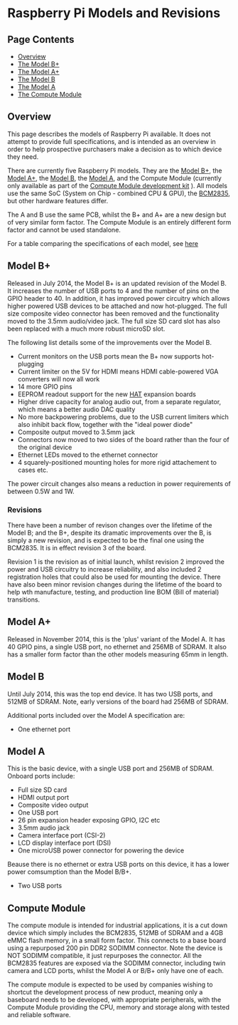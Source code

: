# Raspberry Pi Models and Revisions

## Page Contents

- [Overview](#overview)
- [The Model B+](#modelbplus)
- [The Model A+](#modela)
- [The Model B](#modelb)
- [The Model A](#modela)
- [The Compute Module](#computemodule)

<a name="overview"></a>
## Overview

This page describes the models of Raspberry Pi available. It does not attempt to provide full specifications, and is intended as an overview in order to help prospective purchasers make a decision as to which device they need.

There are currently five Raspberry Pi models. They are the [Model B+](http://www.raspberrypi.org/product/model-b-plus/), the [Model A+](http://www.raspberrypi.org/products/model-a-plus/), the [Model B](http://www.raspberrypi.org/products/model-b/), the [Model A](http://www.raspberrypi.org/products/model-a/), and the Compute Module (currently only available as part of the [Compute Module development kit](http://www.raspberrypi.org/productd/compute-module-development-kit/) ). All models use the same SoC (System on Chip - combined CPU & GPU), the [BCM2835](../bcm2835/README.md), but other hardware features differ.

The A and B use the same PCB, whilst the B+ and A+ are a new design but of very similar form factor. The Compute Module is an entirely different form factor and cannot be used standalone.

For a table comparing the specifications of each model, see [here](specs.md)

<a name="modelbplus"></a>
## Model B+

Released in July 2014, the Model B+ is an updated revision of the Model B. It increases the number of USB ports to 4 and the number of pins on the GPIO header to 40. In addition, it has improved power circuitry which allows higher powered USB devices to be attached and now hot-plugged. The full size composite video connector has been removed and the functionality moved to the 3.5mm audio/video jack. The full size SD card slot has also been replaced with a much more robust microSD slot.

The following list details some of the improvements over the Model B.

 - Current monitors on the USB ports mean the B+ now supports hot-plugging
 - Current limiter on the 5V for HDMI means HDMI cable-powered VGA converters will now all work
 - 14 more GPIO pins
 - EEPROM readout support for the new [HAT](http://www.raspberrypi.org/introducing-raspberry-pi-hats/) expansion boards
 - Higher drive capacity for analog audio out, from a separate regulator, which means a better audio DAC quality
 - No more backpowering problems, due to the USB current limiters which also inhibit back flow, together with the "ideal power diode"
 - Composite output moved to 3.5mm jack
 - Connectors now moved to two sides of the board rather than the four of the original device
 - Ethernet LEDs moved to the ethernet connector
 - 4 squarely-positioned mounting holes for more rigid attachement to cases etc.

The power circuit changes also means a reduction in power requirements of between 0.5W and 1W.

### Revisions

There have been a number of revison changes over the lifetime of the Model B; and the B+, despite its dramatic improvements over the B, is simply a new revision, and is expected to be the final one using the BCM2835. It is in effect revision 3 of the board. 

Revision 1 is the revision as of initial launch, whilst revision 2 improved the power and USB circuitry to increase reliability, and also included 2 registration holes that could also be used for mounting the device. There have also been minor revision changes during the lifetime of the board to help wth manufacture, testing, and production line BOM (Bill of material) transitions.

<a name="modelaplus"></a>
## Model A+

Released in November 2014, this is the 'plus' variant of the Model A. It has 40 GPIO pins, a single USB port, no ethernet and 256MB of SDRAM. It also has a smaller form factor than the other models measuring 65mm in length.

<a name="modelb"></a>
## Model B

Until July 2014, this was the top end device. It has two USB ports, and 512MB of SDRAM. Note, early versions of the board had 256MB of SDRAM.

Additional ports included over the Model A specification are:

 - One ethernet port

<a name="modela"></a>
## Model A

This is the basic device, with a single USB port and 256MB of SDRAM. Onboard ports include:

 - Full size SD card
 - HDMI output port
 - Composite video output
 - One USB port
 - 26 pin expansion header exposing GPIO, I2C etc
 - 3.5mm audio jack
 - Camera interface port (CSI-2)
 - LCD display interface port (DSI)
 - One microUSB power connector for powering the device

Beause there is no ethernet or extra USB ports on this device, it has a lower power comsumption than the Model B/B+.
 - Two USB ports

<a name="computemodule"></a>
## Compute Module

The compute module is intended for industrial applications, it is a cut down device which simply includes the BCM2835, 512MB of SDRAM and a 4GB eMMC flash memory, in a small form factor. This connects to a base board using a repurposed 200 pin DDR2 SODIMM connector. Note the device is NOT SODIMM compatible, it just repurposes the connector. All the BCM2835 features are exposed via the SODIMM connector, including twin camera and LCD ports, whilst the Model A or B/B+ only have one of each.

The compute module is expected to be used by companies wishing to shortcut the development process of new product, meaning only a baseboard needs to be developed, with appropriate peripherals, with the Compute Module providing the CPU, memory and storage along with tested and reliable software.
